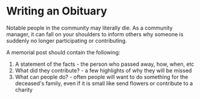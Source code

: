 # Writing an Obituary

Notable people in the community may literally die. As a community manager, it can fall on your shoulders to inform others why someone is suddenly no longer participating or contributing.

A memorial post should contain the following:

1. A statement of the facts - the person who passed away, how, when, etc
1. What did they contribute? - a few highlights of why they will be missed
1. What can people do? - often people will want to do something for the deceased's family, even if it is small like send flowers or contribute to a charity
